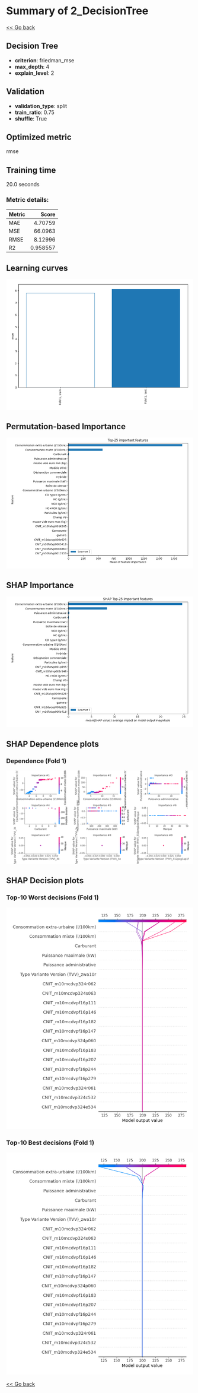# Summary of 2_DecisionTree

[<< Go back](../README.md)


## Decision Tree
- **criterion**: friedman_mse
- **max_depth**: 4
- **explain_level**: 2

## Validation
 - **validation_type**: split
 - **train_ratio**: 0.75
 - **shuffle**: True

## Optimized metric
rmse

## Training time

20.0 seconds

### Metric details:
| Metric   |     Score |
|:---------|----------:|
| MAE      |  4.70759  |
| MSE      | 66.0963   |
| RMSE     |  8.12996  |
| R2       |  0.958557 |



## Learning curves
![Learning curves](learning_curves.png)

## Permutation-based Importance
![Permutation-based Importance](permutation_importance.png)

## SHAP Importance
![SHAP Importance](shap_importance.png)

## SHAP Dependence plots

### Dependence (Fold 1)
![SHAP Dependence from Fold 1](learner_fold_0_shap_dependence.png)

## SHAP Decision plots

### Top-10 Worst decisions (Fold 1)
![SHAP worst decisions from fold 1](learner_fold_0_shap_worst_decisions.png)
### Top-10 Best decisions (Fold 1)
![SHAP best decisions from fold 1](learner_fold_0_shap_best_decisions.png)

[<< Go back](../README.md)
